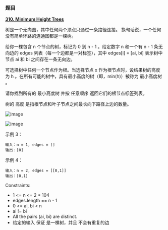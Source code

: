 ### 题目

 **[310. Minimum Height Trees](https://leetcode-cn.com/problems/minimum-height-trees/)** 
 
 树是一个无向图，其中任何两个顶点只通过一条路径连接。 换句话说，一个任何没有简单环路的连通图都是一棵树。

给你一棵包含 n 个节点的树，标记为 0 到 n - 1 。给定数字 n 和一个有 n - 1 条无向边的 edges 列表（每一个边都是一对标签），其中 edges[i] = [ai, bi] 表示树中节点 ai 和 bi 之间存在一条无向边。

可选择树中任何一个节点作为根。当选择节点 x 作为根节点时，设结果树的高度为 h 。在所有可能的树中，具有最小高度的树（即，min(h)）被称为 最小高度树 。

请你找到所有的 最小高度树 并按 任意顺序 返回它们的根节点标签列表。

树的 高度 是指根节点和叶子节点之间最长向下路径上边的数量。

 
![image](https://user-images.githubusercontent.com/42907149/124885032-d0f75980-e00d-11eb-8a90-e42ea71def5a.png)

![image](https://user-images.githubusercontent.com/42907149/124885061-d8b6fe00-e00d-11eb-8550-d232a5442d7b.png)

示例 3：
```
输入：n = 1, edges = []
输出：[0]
```
示例 4：
```
输入：n = 2, edges = [[0,1]]
输出：[0,1]
```

Constraints:

* 1 <= n <= 2 * 104
* edges.length == n - 1
* 0 <= ai, bi < n
* ai != bi
* All the pairs (ai, bi) are distinct.
* 给定的输入 保证 是一棵树，并且 不会有重复的边
